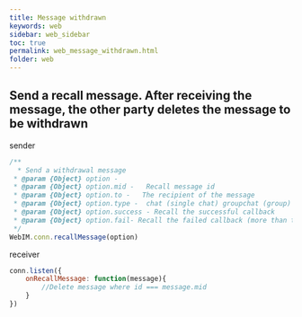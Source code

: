 ```yaml
---
title: Message withdrawn
keywords: web
sidebar: web_sidebar
toc: true
permalink: web_message_withdrawn.html
folder: web
---
```


## Send a recall message. After receiving the message, the other party deletes the message to be withdrawn

sender
``` javascript
/**
  * Send a withdrawal message
 * @param {Object} option - 
 * @param {Object} option.mid -   Recall message id
 * @param {Object} option.to -   The recipient of the message
 * @param {Object} option.type -  chat (single chat) groupchat (group) chatroom (chat room)
 * @param {Object} option.success - Recall the successful callback
 * @param {Object} option.fail- Recall the failed callback (more than two minutes)
 */
WebIM.conn.recallMessage(option)
```

receiver
```js
conn.listen({
	onRecallMessage: function(message){
		//Delete message where id === message.mid
	}
})
```
